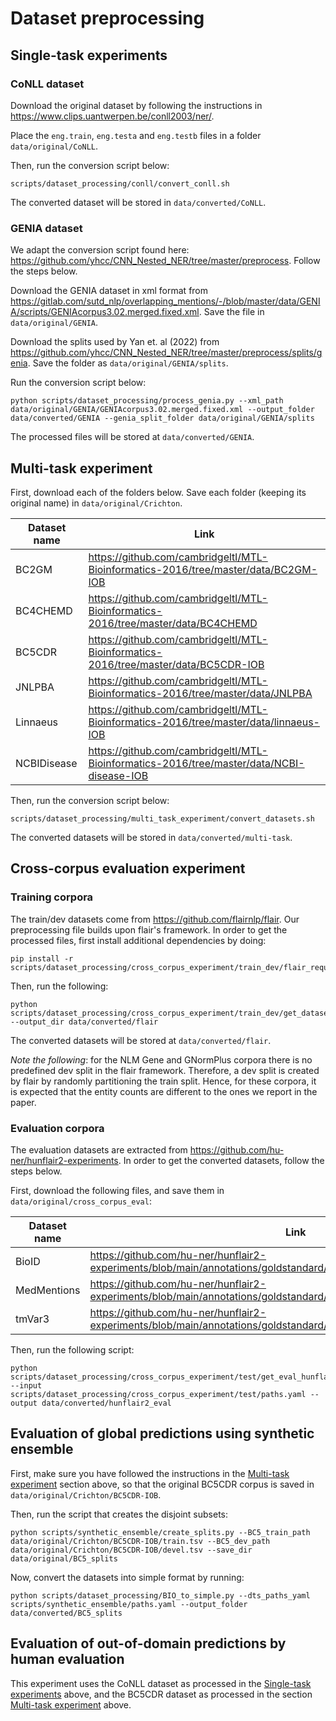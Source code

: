 ﻿# Dataset preprocessing

## Single-task experiments

### CoNLL dataset

Download the original dataset by following the instructions in https://www.clips.uantwerpen.be/conll2003/ner/.

Place the `eng.train`, `eng.testa` and `eng.testb` files in a folder `data/original/CoNLL`.

Then, run the conversion script below:

    scripts/dataset_processing/conll/convert_conll.sh

The converted dataset will be stored in `data/converted/CoNLL`.

### GENIA dataset

We adapt the conversion script found here: https://github.com/yhcc/CNN_Nested_NER/tree/master/preprocess. Follow the steps below.

Download the GENIA dataset in xml format from https://gitlab.com/sutd_nlp/overlapping_mentions/-/blob/master/data/GENIA/scripts/GENIAcorpus3.02.merged.fixed.xml. Save the file in `data/original/GENIA`.

Download the splits used by Yan et. al (2022) from https://github.com/yhcc/CNN_Nested_NER/tree/master/preprocess/splits/genia. Save the folder as `data/original/GENIA/splits`.

Run the conversion script below:

    python scripts/dataset_processing/process_genia.py --xml_path data/original/GENIA/GENIAcorpus3.02.merged.fixed.xml --output_folder data/converted/GENIA --genia_split_folder data/original/GENIA/splits

The processed files will be stored at `data/converted/GENIA`.

## Multi-task experiment
First, download each of the folders below. Save each folder (keeping its original name) in `data/original/Crichton`.

|Dataset name  | Link |
|--|--|
|BC2GM   | https://github.com/cambridgeltl/MTL-Bioinformatics-2016/tree/master/data/BC2GM-IOB |
| BC4CHEMD | https://github.com/cambridgeltl/MTL-Bioinformatics-2016/tree/master/data/BC4CHEMD |
| BC5CDR | https://github.com/cambridgeltl/MTL-Bioinformatics-2016/tree/master/data/BC5CDR-IOB |
|JNLPBA | https://github.com/cambridgeltl/MTL-Bioinformatics-2016/tree/master/data/JNLPBA |
| Linnaeus | https://github.com/cambridgeltl/MTL-Bioinformatics-2016/tree/master/data/linnaeus-IOB |
| NCBIDisease |  https://github.com/cambridgeltl/MTL-Bioinformatics-2016/tree/master/data/NCBI-disease-IOB |

Then, run the conversion script below:

    scripts/dataset_processing/multi_task_experiment/convert_datasets.sh


The converted datasets will be stored in `data/converted/multi-task`.


## Cross-corpus evaluation experiment

### Training corpora

The train/dev datasets come from https://github.com/flairnlp/flair. Our preprocessing file builds upon flair's framework. In order to get the processed files, first install additional dependencies by doing:

    pip install -r scripts/dataset_processing/cross_corpus_experiment/train_dev/flair_requirements.txt

Then, run the following:

    python scripts/dataset_processing/cross_corpus_experiment/train_dev/get_datasets_hunflair.py --output_dir data/converted/flair

The converted datasets will be stored at `data/converted/flair`.

*Note the following*: for the NLM Gene and GNormPlus corpora there is no predefined dev split in the flair framework. Therefore, a dev split is created by flair by randomly partitioning the train split. Hence, for these corpora, it is expected that the entity counts are different to the ones we report in the paper.

### Evaluation corpora

The evaluation datasets are extracted from https://github.com/hu-ner/hunflair2-experiments. In order to get the converted datasets, follow the steps below.

First, download the following files, and save them in `data/original/cross_corpus_eval`:

|Dataset name| Link |
|--|--|
| BioID  | https://github.com/hu-ner/hunflair2-experiments/blob/main/annotations/goldstandard/bioid.txt |
| MedMentions| https://github.com/hu-ner/hunflair2-experiments/blob/main/annotations/goldstandard/medmentions_ctd_only_mappable.txt |
|tmVar3 | https://github.com/hu-ner/hunflair2-experiments/blob/main/annotations/goldstandard/tmvar_v3.txt |

Then, run the following script:

    python scripts/dataset_processing/cross_corpus_experiment/test/get_eval_hunflair2.py --input scripts/dataset_processing/cross_corpus_experiment/test/paths.yaml --output data/converted/hunflair2_eval


## Evaluation of global predictions using synthetic ensemble

First, make sure you have followed the instructions in the [Multi-task experiment](#multi-task-experiment) section above, so that the original BC5CDR corpus is saved in `data/original/Crichton/BC5CDR-IOB`.

Then, run the script that creates the disjoint subsets:

    python scripts/synthetic_ensemble/create_splits.py --BC5_train_path data/original/Crichton/BC5CDR-IOB/train.tsv --BC5_dev_path data/original/Crichton/BC5CDR-IOB/devel.tsv --save_dir data/original/BC5_splits

Now, convert the datasets into simple format by running:

    python scripts/dataset_processing/BIO_to_simple.py --dts_paths_yaml scripts/synthetic_ensemble/paths.yaml --output_folder data/converted/BC5_splits


## Evaluation of out-of-domain predictions by human evaluation

This experiment uses the CoNLL dataset as processed in the [Single-task experiments](#conll-dataset) above, and the BC5CDR dataset as processed in the section [Multi-task experiment](#multi-task-experiment) above.

